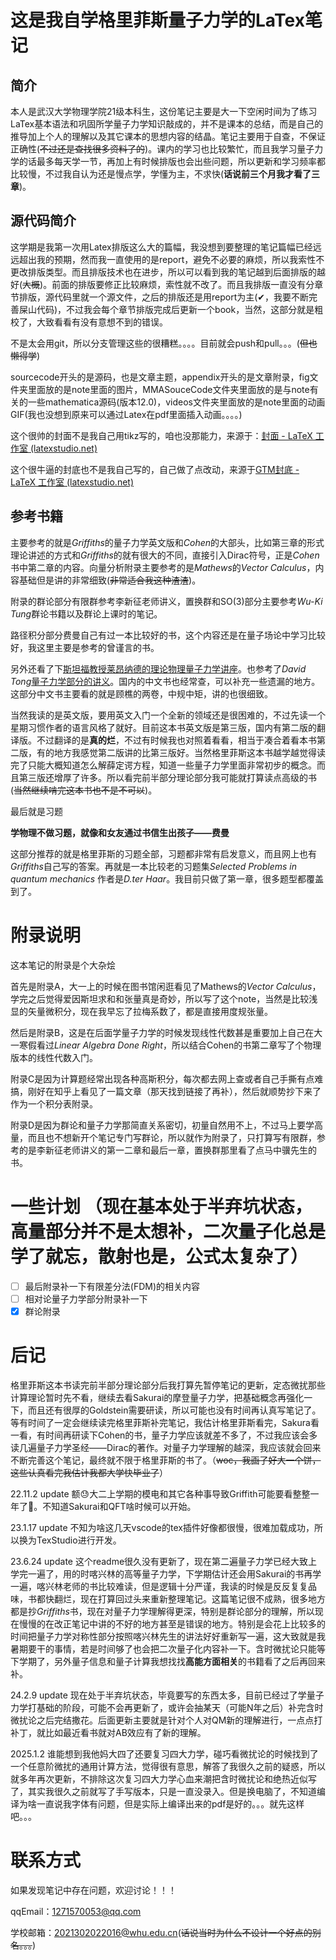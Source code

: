 # 这是我自学格里菲斯量子力学的LaTex笔记

## 简介
本人是武汉大学物理学院21级本科生，这份笔记主要是大一下空闲时间为了练习LaTex基本语法和巩固所学量子力学知识敲成的，并不是课本的总结，而是自己的推导加上个人的理解以及其它课本的思想内容的结晶。笔记主要用于自查，不保证正确性(~~不过还是查找很多资料了的~~)。课内的学习也比较繁忙，而且我学习量子力学的话最多每天学一节，再加上有时候排版也会出些问题，所以更新和学习频率都比较慢，不过我自认为还是慢点学，学懂为主，不求快(**话说前三个月我才看了三章**)。

## 源代码简介
这学期是我第一次用Latex排版这么大的篇幅，我没想到要整理的笔记篇幅已经远远超出我的预期，然而我一直使用的是report，避免不必要的麻烦，所以我索性不更改排版类型。而且排版技术也在进步，所以可以看到我的笔记越到后面排版的越好(~~大概~~)。前面的排版要修正比较麻烦，索性就不改了。而且我排版一直没有分章节排版，源代码里就一个源文件，之后的排版还是用report为主(✔，我要不断完善屎山代码)，不过我会每个章节排版完成后更新一个book，当然，这部分就是粗校了，大致看看有没有意想不到的错误。

不是太会用git，所以分支管理这些的很糟糕。。。。目前就会push和pull。。。(~~但也懒得学~~)

sourcecode开头的是源码，也是文章主题，appendix开头的是文章附录，fig文件夹里面放的是note里面的图片，MMASouceCode文件夹里面放的是与note有关的一些mathematica源码(版本12.0)，videos文件夹里面放的是note里面的动画GIF(我也没想到原来可以通过Latex在pdf里面插入动画。。。。)

这个很帅的封面不是我自己用tikz写的，咱也没那能力，来源于：[封面 - LaTeX 工作室 (latexstudio.net)](https://www.latexstudio.net/index/details/index/mid/3121.html)

这个很牛逼的封底也不是我自己写的，自己做了点改动，来源于[GTM封底 - LaTeX 工作室 (latexstudio.net)](https://www.latexstudio.net/index/details/index/mid/2719.html)

## 参考书籍

主要参考的就是*Griffiths*的量子力学英文版和*Cohen*的大部头，比如第三章的形式理论讲述的方式和*Griffiths*的就有很大的不同，直接引入Dirac符号，正是*Cohen*书中第二章的内容。向量分析附录主要参考的是*Mathews*的*Vector Calculus*，内容基础但是讲的非常细致(~~非常适合我这种渣渣~~)。

附录的群论部分有限群参考李新征老师讲义，置换群和SO(3)部分主要参考*Wu-Ki Tung*群论书籍以及群论上课时的笔记。

路径积分部分费曼自己有过一本比较好的书，这个内容还是在量子场论中学习比较好，我这里主要是参考的曾谨言的书。

另外还看了下[斯坦福教授莱昂纳德的理论物理量子力学讲座](https://www.bilibili.com/video/BV1Wa411Y7gC?spm_id_from=333.337.search-card.all.click)。也参考了*David Tong*[量子力学部分的讲义](http://www.damtp.cam.ac.uk/user/tong/quantum.html)。国内的中文书也经常查，可以补充一些遗漏的地方。这部分中文书主要看的就是顾樵的两卷，中规中矩，讲的也很细致。

当然我读的是英文版，要用英文入门一个全新的领域还是很困难的，不过先读一个星期习惯作者的语言风格了就好。目前这本书英文版是第三版，国内有第二版的翻译版。不过翻译的是**真的烂**，不过有时候我也对照着看看，相当于凑合着看本书第二版，有的地方我感觉第二版讲的比第三版好。当然格里菲斯这本书越学越觉得读完了只能大概知道怎么解薛定谔方程，知道一些量子力学里面非常初步的概念。而且第三版还增厚了许多。所以看完前半部分理论部分我可能就打算读点高级的书(~~当然继续啃完这本书也不是不可以~~)。

最后就是习题

**学物理不做习题，就像和女友通过书信生出孩子——费曼**

这部分推荐的就是格里菲斯的习题全部，习题都非常有启发意义，而且网上也有*Griffiths*自己写的答案。再就是一本比较老的习题集*Selected Problems in quantum mechanics* 作者是*D.ter Haar*。我目前只做了第一章，很多题型都覆盖到了。

# 附录说明

这本笔记的附录是个大杂烩

首先是附录A，大一上的时候在图书馆闲逛看见了Mathews的*Vector Calculus*，学完之后觉得爱因斯坦求和和张量真是奇妙，所以写了这个note，当然是比较浅显的矢量微积分，现在我早忘了拉梅系数了，都是直接用度规张量。

然后是附录B，这是在后面学量子力学的时候发现线性代数甚是重要加上自己在大一寒假看过*Linear Algebra Done Right*，所以结合Cohen的书第二章写了个物理版本的线性代数入门。

附录C是因为计算题经常出现各种高斯积分，每次都去网上查或者自己手撕有点难搞，刚好在知乎上看见了一篇文章（那天找到链接了再补），然后就顺势抄下来了作为一个积分表附录。

附录D是因为群论和量子力学那简直关系密切，初量自然用不上，不过马上要学高量，而且也不想新开个笔记专门写群论，所以就作为附录了，只打算写有限群，参考的是李新征老师讲义的第一二章和最后一章，置换群那里看了点马中骥先生的书。

#  一些计划 （现在基本处于半弃坑状态，高量部分并不是太想补，二次量子化总是学了就忘，散射也是，公式太复杂了）

- [ ] 最后附录补一下有限差分法(FDM)的相关内容
- [ ] 相对论量子力学部分附录补一下
- [x] 群论附录

# 后记

格里菲斯这本书读完前半部分理论部分后我打算先暂停笔记的更新，定态微扰那些计算理论暂时先不看，继续去看Sakurai的摩登量子力学，把基础概念再强化一下，而且还有很厚的Goldstein需要研读，所以可能也没有时间再认真写笔记了。等有时间了一定会继续读完格里菲斯补完笔记，我估计格里菲斯看完，Sakura看一看，有时间再研读下Cohen的书，量子力学应该就差不多了，不过我应该会多读几遍量子力学圣经——Dirac的著作。对量子力学理解的越深，我应该就会回来不断完善这个笔记，最终就不限于格里菲斯的书了。（~~woc，我画了好大一个饼，这些认真看完我估计我都大学快毕业了~~）

22.11.2 update 额😓大二上学期的模电和其它各种事导致Griffith可能要看整整一年了🤣。不知道Sakurai和QFT啥时候可以开始。

23.1.17 update 不知为啥这几天vscode的tex插件好像都很慢，很难加载成功，所以换为TexStudio进行开发。

23.6.24 update 这个readme很久没有更新了，现在第二遍量子力学已经大致上学完一遍了，用的时喀兴林的高等量子力学，下学期估计还会用Sakurai的书再学一遍，喀兴林老师的书比较难读，但是逻辑十分严谨，我读的时候是反反复复品味，书都快翻烂，现在打算回过头来重新整理笔记。这篇笔记很不成熟，很多地方都是抄*Griffiths*书，现在对量子力学理解得更深，特别是群论部分的理解，所以现在慢慢的在改正笔记中讲的不好的地方甚至是错误的地方。特别是会花上比较多的时间把量子力学对称性部分按照喀兴林先生的讲法好好重新写一遍，这大致就是我暑期要干的事情，若是时间够了也会把二次量子化内容补一下。含时微扰论只能等下学期了，另外量子信息和量子计算我想找找**高能方面相关**的书籍看了之后再回来补。

24.2.9 update 现在处于半弃坑状态，毕竟要写的东西太多，目前已经过了学量子力学打基础的阶段，可能不会再更新了，或许会抽某天（可能N年之后）补完含时微扰论之后完结撒花。后面更新主要就是针对个人对QM新的理解进行，一点点打补丁，就比如最近看书就对AB效应有了新的理解。

2025.1.2 谁能想到我他妈大四了还要复习四大力学，碰巧看微扰论的时候找到了一个任意阶微扰的通用计算方法，觉得很有意思，解答了我很久之前的疑惑，所以就多年再次更新，不排除这次复习四大力学心血来潮把含时微扰论和绝热近似写了，其实我很久之前就写了手写版本，只是一直没录入。但是换电脑了，不知道编译为啥一直说我字体有问题，但是实际上编译出来的pdf是好的。。。就先这样吧。。。

# 联系方式

如果发现笔记中存在问题，欢迎讨论！！！

qqEmail：1271570053@qq.com

学校邮箱：2021302022016@whu.edu.cn(~~话说当时为什么不设计一个好点的别名。。。~~)